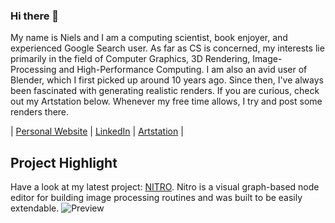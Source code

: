 ### Hi there 👋

My name is Niels and I am a computing scientist, book enjoyer, and experienced Google Search user. As far as CS is concerned, my interests lie primarily in the field of Computer Graphics, 3D Rendering, Image-Processing and High-Performance Computing.
I am also an avid user of Blender, which I first picked up around 10 years ago. Since then, I've always been fascinated with generating realistic renders.
If you are curious, check out my Artstation below. Whenever my free time allows, I try and post some renders there.

| [Personal Website](https://www.nielsbugel.dev/) | [LinkedIn](https://nl.linkedin.com/in/nielsbugel) | [Artstation](https://www.artstation.com/bugelniels) |

## Project Highlight

Have a look at my latest project: [NITRO](https://github.com/BugelNiels/nitro). Nitro is a visual graph-based node editor for building image processing routines and was built to be easily extendable.
![Preview](https://github.com/BugelNiels/nitro/blob/main/docs/screenshots/front.webp)
